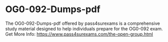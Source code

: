 # OG0-092-Dumps-pdf
The OG0-092-Dumps-pdf offered by pass4surexams is a comprehensive study material designed to help individuals prepare for the OG0-092 exam.
Get More Info: https://www.pass4surexams.com/the-open-group.html
